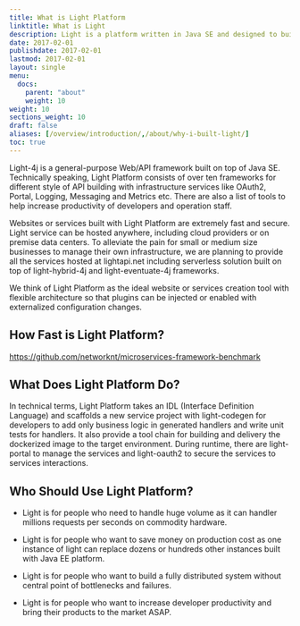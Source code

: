 ```yaml
---
title: What is Light Platform
linktitle: What is Light
description: Light is a platform written in Java SE and designed to build cloud native Web/API with different options.
date: 2017-02-01
publishdate: 2017-02-01
lastmod: 2017-02-01
layout: single
menu:
  docs:
    parent: "about"
    weight: 10
weight: 10
sections_weight: 10
draft: false
aliases: [/overview/introduction/,/about/why-i-built-light/]
toc: true
---
```


Light-4j is a general-purpose Web/API framework built on top of Java SE. Technically speaking, Light Platform consists of over ten frameworks for different style of API building with infrastructure services like OAuth2, Portal, Logging, Messaging and Metrics etc. There are also a list of tools to help increase productivity of developers and operation staff. 

Websites or services built with Light Platform are extremely fast and secure. Light service can be hosted anywhere, including cloud providers or on premise data centers. To alleviate the pain for small or medium size businesses to manage their own infrastructure, we are planning to provide all the services hosted at lightapi.net
including serverless solution built on top of light-hybrid-4j and light-eventuate-4j frameworks. 

We think of Light Platform as the ideal website or services creation tool with flexible architecture so that plugins can be injected or enabled with externalized configuration changes. 

## How Fast is Light Platform?

https://github.com/networknt/microservices-framework-benchmark

## What Does Light Platform Do?

In technical terms, Light Platform takes an IDL (Interface Definition Language) and 
scaffolds a new service project with light-codegen for developers to add only business 
logic in generated handlers and write unit tests for handlers. It also provide a tool
chain for building and delivery the dockerized image to the target environment. During
runtime, there are light-portal to manage the services and light-oauth2 to secure the
services to services interactions. 

## Who Should Use Light Platform?

* Light is for people who need to handle huge volume as it can handler millions requests
per seconds on commodity hardware. 

* Light is for people who want to save money on production cost as one instance of light
can replace dozens or hundreds other instances built with Java EE platform. 

* Light is for people who want to build a fully distributed system without central point
of bottlenecks and failures. 

* Light is for people who want to increase developer productivity and bring their products
to the market ASAP.
